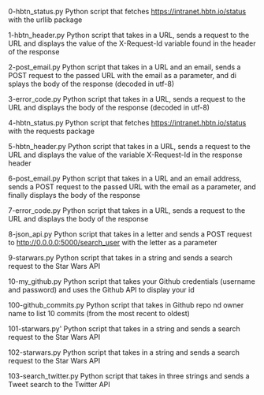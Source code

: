 0-hbtn_status.py	Python script that fetches https://intranet.hbtn.io/status with the urllib package

1-hbtn_header.py	Python script that takes in a URL, sends a request to the URL and displays the value of the X-Request-Id variable found in the header of the response

2-post_email.py		Python script that takes in a URL and an email, sends a POST request to the passed URL with the email as a parameter, and di
splays the body of the response (decoded in utf-8)

3-error_code.py		Python script that takes in a URL, sends a request to the URL and displays the body of the response (decoded in utf-8)

4-hbtn_status.py	Python script that fetches https://intranet.hbtn.io/status with the requests package

5-hbtn_header.py	Python script that takes in a URL, sends a request to the URL and displays the value of the variable X-Request-Id in the response header

6-post_email.py		Python script that takes in a URL and an email address, sends a POST request to the passed URL with the email as a parameter, and finally displays the body of the response

7-error_code.py		Python script that takes in a URL, sends a request to the URL and displays the body of the response

8-json_api.py		Python script that takes in a letter and sends a POST request to http://0.0.0.0:5000/search_user with the letter as a parameter

9-starwars.py		Python script that takes in a string and sends a search request to the Star Wars API

10-my_github.py		Python script that takes your Github credentials (username and password) and uses the Github API to display your id

100-github_commits.py	Python script that takes in Github repo nd owner name to list 10 commits (from the most recent to oldest)

101-starwars.py'	Python script that takes in a string and sends a search request to the Star Wars API

102-starwars.py		Python script that takes in a string and sends a search request to the Star Wars API

103-search_twitter.py	Python script that takes in three strings and sends a Tweet search to the Twitter API